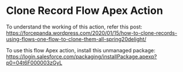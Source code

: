 # Clone Record Flow Apex Action
To understand the working of this action, refer this post: https://forcepanda.wordpress.com/2020/01/15/how-to-clone-records-using-flows-one-flow-to-clone-them-all-spring20delight/

To use this flow Apex action, install this unmanaged package: https://login.salesforce.com/packaging/installPackage.apexp?p0=04t6F000003zGyL